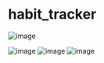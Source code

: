 # habit_tracker

![image](https://github.com/user-attachments/assets/b46911c9-e86b-465c-82ff-251971e4e2b6)

![image](https://github.com/user-attachments/assets/055c8a64-a171-416f-bb6c-6b5287640fde)
![image](https://github.com/user-attachments/assets/4e1b3fd6-0b91-49c7-a941-38df20655a10)
![image](https://github.com/user-attachments/assets/65ea6c72-a87c-4f28-b39c-a17d69fcaa23)

